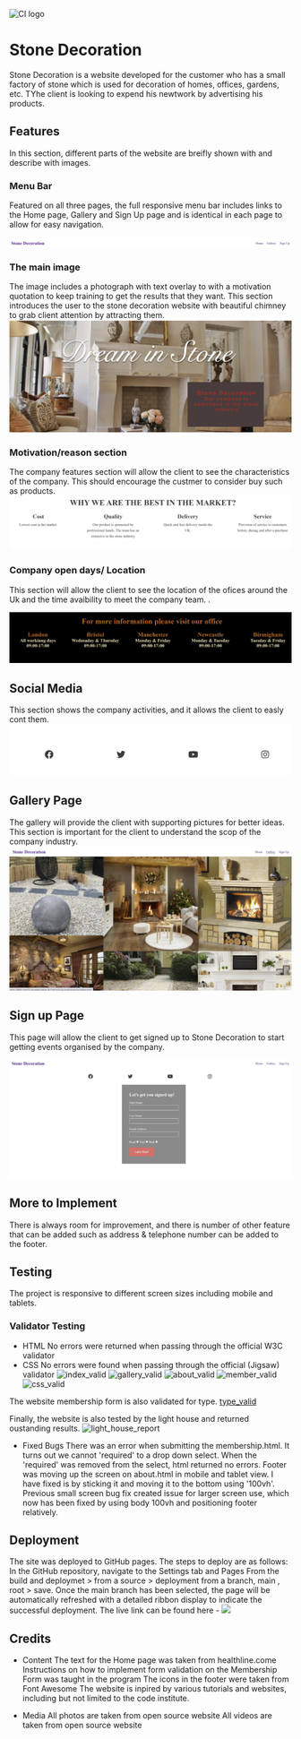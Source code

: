 ![CI logo](https://codeinstitute.s3.amazonaws.com/fullstack/ci_logo_small.png)

# Stone Decoration
Stone Decoration is a website developed for the customer who has a small factory of stone which is used for decoration of homes, offices, gardens, etc. TYhe client is looking to expend his newtwork by advertising his products.

## Features
In this section, different parts of the website are breifly shown with and describe with images.

### Menu Bar 
Featured on all three pages, the full responsive menu bar includes links to the Home page, Gallery and Sign Up page and is identical in each page to allow for easy navigation.

![menu](https://github.com/Charf10/Stone-Decoration/blob/main/assets/images/menu.jpg?raw=true)


### The main image
The image includes a photograph with text overlay to with a motivation quotation to keep training to get the results that they want.
This section introduces the user to the stone decoration website with beautiful chimney to grab client attention by attracting them.
![main image](https://github.com/Charf10/Stone-Decoration/blob/main/assets/images/main-image.jpg?raw=true)


### Motivation/reason section
The company features section will allow the client to see the characteristics of the company.
This should encourage the custmer to consider buy such as products.
![Company features](https://github.com/Charf10/Stone-Decoration/blob/main/assets/images/Company-logo.jpg?raw=true)

### Company open days/ Location
This section will allow the client to see the location of the ofices around the Uk and the time avaibility to meet the company team. .

![Location](https://github.com/Charf10/Stone-Decoration/blob/main/assets/images/Location.jpg?raw=true)

## Social Media
This section shows the company activities, and it allows the client to easly cont them.
![Social media](https://github.com/Charf10/Stone-Decoration/blob/main/assets/images/socialmedia.jpg?raw=true)

## Gallery Page
The gallery will provide the client with supporting pictures for better ideas. 
This section is important for the client to understand the scop of the company industry.
![gallery_page](https://github.com/Charf10/Stone-Decoration/blob/main/assets/images/gallery.jpg?raw=true)

## Sign up Page
This page will allow the client to get signed up to Stone Decoration to start getting events organised by the company. 

![Signup](https://github.com/Charf10/Stone-Decoration/blob/main/assets/images/Signup.jpg?raw=true)

## More to Implement

There is always room for improvement, and there is number of other feature that can be added such as address & telephone number can be added to the footer.  


## Testing
The project is responsive to different screen sizes including mobile and tablets.

### Validator Testing
- HTML
No errors were returned when passing through the official W3C validator
- CSS
No errors were found when passing through the official (Jigsaw) validator
![index_valid](https://github.com/KhanRana/community_boxing_club/blob/main/assets/media/index_pass.png)
![gallery_valid](https://github.com/KhanRana/community_boxing_club/blob/main/assets/media/gallery_validated.png)
![about_valid](https://github.com/KhanRana/community_boxing_club/blob/main/assets/media/about_pass.png)
![member_valid](https://github.com/KhanRana/community_boxing_club/blob/main/assets/media/membership_validated.png)
![css_valid](https://github.com/KhanRana/community_boxing_club/blob/main/assets/media/css_validated.png)

The website membership form is also validated for type.
[type_valid](https://github.com/KhanRana/community_boxing_club/blob/main/assets/media/type_check.png)

Finally, the website is also tested by the light house and returned oustanding results.
![light_house_report](https://github.com/KhanRana/community_boxing_club/blob/main/assets/media/lighthouse_report.png)

- Fixed Bugs
There was an error when submitting the membership.html. It turns out we cannot 'required' to a drop down select. 
When the 'required' was removed from the select, html returned no errors.
Footer was moving up the screen on about.html in mobile and tablet view. I have fixed is by sticking it and moving it to the bottom using '100vh'.
Previous small screen bug fix created issue for larger screen use, which now has been fixed by using body 100vh and positioning footer relatively.

## Deployment
The site was deployed to GitHub pages. The steps to deploy are as follows:
In the GitHub repository, navigate to the Settings tab and Pages
From the build and deploymet > from a source > deployment from a branch, main , root > save.
Once the main branch has been selected, the page will be automatically refreshed with a detailed ribbon display to indicate the successful deployment.
The live link can be found here - ![](https://khanrana.github.io/community_boxing_club/)

## Credits
- Content
The text for the Home page was taken from healthline.come
Instructions on how to implement form validation on the Membership Form was taught in the program
The icons in the footer were taken from Font Awesome
The website is inpired by various tutorials and websites, including but not limited to the code institute.

- Media
All photos are taken from open source website 
All videos are taken from open source website 
